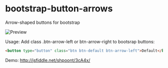 bootstrap-button-arrows
=======================

Arrow-shaped buttons for bootstrap

![Preview](https://raw.githubusercontent.com/shpoont/bootstrap-arrow-buttons/master/prevew.png)

Usage:
Add class .btn-arrow-left or btn-arrow-right to bootsrap buttons:

```HTML
<button type="button" class="btn btn-default btn-arrow-left">Default</button>
```

Demo: http://jsfiddle.net/shpoont/3cA4x/

